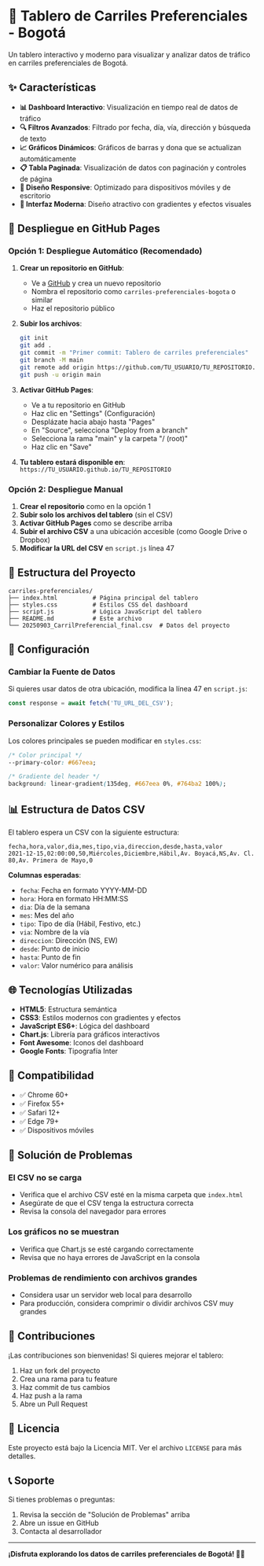 # 🚗 Tablero de Carriles Preferenciales - Bogotá

Un tablero interactivo y moderno para visualizar y analizar datos de tráfico en carriles preferenciales de Bogotá.

## ✨ Características

- **📊 Dashboard Interactivo**: Visualización en tiempo real de datos de tráfico
- **🔍 Filtros Avanzados**: Filtrado por fecha, día, vía, dirección y búsqueda de texto
- **📈 Gráficos Dinámicos**: Gráficos de barras y dona que se actualizan automáticamente
- **📋 Tabla Paginada**: Visualización de datos con paginación y controles de página
- **📱 Diseño Responsive**: Optimizado para dispositivos móviles y de escritorio
- **🎨 Interfaz Moderna**: Diseño atractivo con gradientes y efectos visuales

## 🚀 Despliegue en GitHub Pages

### Opción 1: Despliegue Automático (Recomendado)

1. **Crear un repositorio en GitHub**:
   - Ve a [GitHub](https://github.com) y crea un nuevo repositorio
   - Nombra el repositorio como `carriles-preferenciales-bogota` o similar
   - Haz el repositorio público

2. **Subir los archivos**:
   ```bash
   git init
   git add .
   git commit -m "Primer commit: Tablero de carriles preferenciales"
   git branch -M main
   git remote add origin https://github.com/TU_USUARIO/TU_REPOSITORIO.git
   git push -u origin main
   ```

3. **Activar GitHub Pages**:
   - Ve a tu repositorio en GitHub
   - Haz clic en "Settings" (Configuración)
   - Desplázate hacia abajo hasta "Pages"
   - En "Source", selecciona "Deploy from a branch"
   - Selecciona la rama "main" y la carpeta "/ (root)"
   - Haz clic en "Save"

4. **Tu tablero estará disponible en**:
   `https://TU_USUARIO.github.io/TU_REPOSITORIO`

### Opción 2: Despliegue Manual

1. **Crear el repositorio** como en la opción 1
2. **Subir solo los archivos del tablero** (sin el CSV)
3. **Activar GitHub Pages** como se describe arriba
4. **Subir el archivo CSV** a una ubicación accesible (como Google Drive o Dropbox)
5. **Modificar la URL del CSV** en `script.js` línea 47

## 📁 Estructura del Proyecto

```
carriles-preferenciales/
├── index.html          # Página principal del tablero
├── styles.css          # Estilos CSS del dashboard
├── script.js           # Lógica JavaScript del tablero
├── README.md           # Este archivo
└── 20250903_CarrilPreferencial_final.csv  # Datos del proyecto
```

## 🔧 Configuración

### Cambiar la Fuente de Datos

Si quieres usar datos de otra ubicación, modifica la línea 47 en `script.js`:

```javascript
const response = await fetch('TU_URL_DEL_CSV');
```

### Personalizar Colores y Estilos

Los colores principales se pueden modificar en `styles.css`:

```css
/* Color principal */
--primary-color: #667eea;

/* Gradiente del header */
background: linear-gradient(135deg, #667eea 0%, #764ba2 100%);
```

## 📊 Estructura de Datos CSV

El tablero espera un CSV con la siguiente estructura:

```csv
fecha,hora,valor,dia,mes,tipo,via,direccion,desde,hasta,valor
2021-12-15,02:00:00,50,Miércoles,Diciembre,Hábil,Av. Boyacá,NS,Av. Cl. 80,Av. Primera de Mayo,0
```

**Columnas esperadas**:
- `fecha`: Fecha en formato YYYY-MM-DD
- `hora`: Hora en formato HH:MM:SS
- `dia`: Día de la semana
- `mes`: Mes del año
- `tipo`: Tipo de día (Hábil, Festivo, etc.)
- `via`: Nombre de la vía
- `direccion`: Dirección (NS, EW)
- `desde`: Punto de inicio
- `hasta`: Punto de fin
- `valor`: Valor numérico para análisis

## 🌐 Tecnologías Utilizadas

- **HTML5**: Estructura semántica
- **CSS3**: Estilos modernos con gradientes y efectos
- **JavaScript ES6+**: Lógica del dashboard
- **Chart.js**: Librería para gráficos interactivos
- **Font Awesome**: Iconos del dashboard
- **Google Fonts**: Tipografía Inter

## 📱 Compatibilidad

- ✅ Chrome 60+
- ✅ Firefox 55+
- ✅ Safari 12+
- ✅ Edge 79+
- ✅ Dispositivos móviles

## 🐛 Solución de Problemas

### El CSV no se carga
- Verifica que el archivo CSV esté en la misma carpeta que `index.html`
- Asegúrate de que el CSV tenga la estructura correcta
- Revisa la consola del navegador para errores

### Los gráficos no se muestran
- Verifica que Chart.js se esté cargando correctamente
- Revisa que no haya errores de JavaScript en la consola

### Problemas de rendimiento con archivos grandes
- Considera usar un servidor web local para desarrollo
- Para producción, considera comprimir o dividir archivos CSV muy grandes

## 🤝 Contribuciones

¡Las contribuciones son bienvenidas! Si quieres mejorar el tablero:

1. Haz un fork del proyecto
2. Crea una rama para tu feature
3. Haz commit de tus cambios
4. Haz push a la rama
5. Abre un Pull Request

## 📄 Licencia

Este proyecto está bajo la Licencia MIT. Ver el archivo `LICENSE` para más detalles.

## 📞 Soporte

Si tienes problemas o preguntas:

1. Revisa la sección de "Solución de Problemas" arriba
2. Abre un issue en GitHub
3. Contacta al desarrollador

---

**¡Disfruta explorando los datos de carriles preferenciales de Bogotá! 🚗✨**

